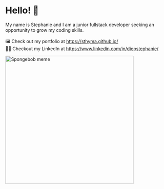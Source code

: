 # Hello! 👋
My name is Stephanie and I am a junior fullstack developer seeking an opportunity to grow my coding skills.<br>
<br>
🖼️ Check out my portfolio at https://sthyma.github.io/ <br>
👩‍💼 Checkout my LinkedIn at https://www.linkedin.com/in/diepstephanie/

<img src="https://res.cloudinary.com/practicaldev/image/fetch/s--cB8Vytp4--/c_limit,f_auto,fl_progressive,q_auto,w_880/https://thepracticaldev.s3.amazonaws.com/i/vxxviprcfy4uwmo9bwvr.png" alt="Spongebob meme" width="400px" height="400px">


